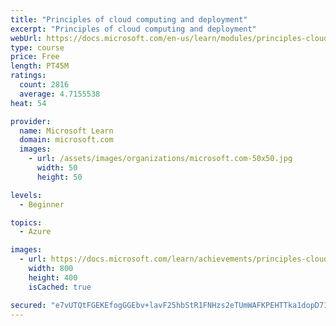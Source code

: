 ```yaml
---
title: "Principles of cloud computing and deployment"
excerpt: "Principles of cloud computing and deployment"
webUrl: https://docs.microsoft.com/en-us/learn/modules/principles-cloud-computing-dynamics-365-deployment/
type: course
price: Free
length: PT45M
ratings:
  count: 2816
  average: 4.7155538
heat: 54

provider:
  name: Microsoft Learn
  domain: microsoft.com
  images:
    - url: /assets/images/organizations/microsoft.com-50x50.jpg
      width: 50
      height: 50

levels:
  - Beginner

topics:
  - Azure

images:
  - url: https://docs.microsoft.com/learn/achievements/principles-cloud-computing-deployment-social.png
    width: 800
    height: 400
    isCached: true

secured: "e7vUTQtFGEKEfogGGEbv+lavF25hbStR1FNHzs2eTUmWAFKPEHTTka1dopD71CP183QoEA5QRGA0XlDrDYEZL+4PehQ5vceKMrGjIp+Y1orSLIMtW6NgOkrsOPXnyHoMA6SmaKRUjVkT9sKoa1Xo9TCdW0L012QNI/jX833T6v+hkzHvXaU7+i6twO9Yu3WIko/AEyPnesqIfvtLxykxUdBDT0SkLW02d2QxbS/Rz5YPB4RpI2cjfBT8QoV/DVMUJESBo2t8QKbWoK8yywUc1IsmccIlbNVJj7YMRLw/ZC5KrseMmQlEq6nPxXr7xQZtio1KA2pIJX6+grtOnHooTqcSuZdYM1t97aV8IfL9E+LP6lFJOcoeIQt9CMke83cpEAzxDamSrfVi6N3M+WUz9TZO1E6g9LAzzgyFec89kLU=;Sg8EQZoETWFaqDokvIkglQ=="
---
```


